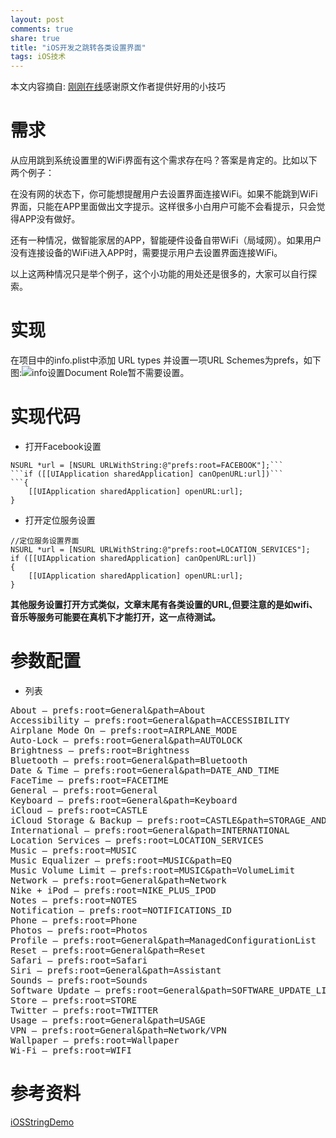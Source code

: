 ```yaml
---
layout: post
comments: true
share: true
title: "iOS开发之跳转各类设置界面"
tags: iOS技术
---
```

本文内容摘自:
[刚刚在线](http://www.superqq.com/blog/2015/12/01/jump-setting-per-page/)感谢原文作者提供好用的小技巧
# 需求
从应用跳到系统设置里的WiFi界面有这个需求存在吗？答案是肯定的。比如以下两个例子：

在没有网的状态下，你可能想提醒用户去设置界面连接WiFi。如果不能跳到WiFi界面，只能在APP里面做出文字提示。这样很多小白用户可能不会看提示，只会觉得APP没有做好。

还有一种情况，做智能家居的APP，智能硬件设备自带WiFi（局域网）。如果用户没有连接设备的WiFi进入APP时，需要提示用户去设置界面连接WiFi。

以上这两种情况只是举个例子，这个小功能的用处还是很多的，大家可以自行探索。

# 实现
在项目中的info.plist中添加 URL types 并设置一项URL Schemes为prefs，如下图:![info设置](http://images.90159.com/12/wifi1.png)Document Role暂不需要设置。

# 实现代码
- 打开Facebook设置
```
NSURL *url = [NSURL URLWithString:@"prefs:root=FACEBOOK"];```
```if ([[UIApplication sharedApplication] canOpenURL:url])```
```{
    [[UIApplication sharedApplication] openURL:url];
}
```
- 打开定位服务设置
<pre><code>//定位服务设置界面
NSURL *url = [NSURL URLWithString:@"prefs:root=LOCATION_SERVICES"];
if ([[UIApplication sharedApplication] canOpenURL:url])
{
    [[UIApplication sharedApplication] openURL:url];
}
</code></pre>

__其他服务设置打开方式类似，文章末尾有各类设置的URL,但要注意的是如wifi、音乐等服务可能要在真机下才能打开，这一点待测试。__

# 参数配置

- 列表
<pre>
About — prefs:root=General&path=About
Accessibility — prefs:root=General&path=ACCESSIBILITY
Airplane Mode On — prefs:root=AIRPLANE_MODE
Auto-Lock — prefs:root=General&path=AUTOLOCK
Brightness — prefs:root=Brightness
Bluetooth — prefs:root=General&path=Bluetooth
Date & Time — prefs:root=General&path=DATE_AND_TIME
FaceTime — prefs:root=FACETIME
General — prefs:root=General
Keyboard — prefs:root=General&path=Keyboard
iCloud — prefs:root=CASTLE
iCloud Storage & Backup — prefs:root=CASTLE&path=STORAGE_AND_BACKUP
International — prefs:root=General&path=INTERNATIONAL
Location Services — prefs:root=LOCATION_SERVICES
Music — prefs:root=MUSIC
Music Equalizer — prefs:root=MUSIC&path=EQ
Music Volume Limit — prefs:root=MUSIC&path=VolumeLimit
Network — prefs:root=General&path=Network
Nike + iPod — prefs:root=NIKE_PLUS_IPOD
Notes — prefs:root=NOTES
Notification — prefs:root=NOTIFICATIONS_ID
Phone — prefs:root=Phone
Photos — prefs:root=Photos
Profile — prefs:root=General&path=ManagedConfigurationList
Reset — prefs:root=General&path=Reset
Safari — prefs:root=Safari
Siri — prefs:root=General&path=Assistant
Sounds — prefs:root=Sounds
Software Update — prefs:root=General&path=SOFTWARE_UPDATE_LINK
Store — prefs:root=STORE
Twitter — prefs:root=TWITTER
Usage — prefs:root=General&path=USAGE
VPN — prefs:root=General&path=Network/VPN
Wallpaper — prefs:root=Wallpaper
Wi-Fi — prefs:root=WIFI
</pre>

# 参考资料
[iOSStringDemo](https://github.com/worldligang/iOSStrongDemo)